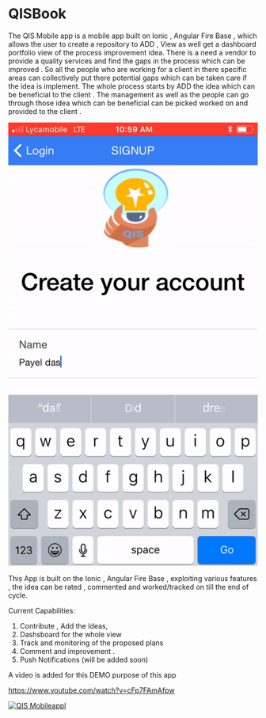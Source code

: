 # QISBook
The QIS Mobile app is a mobile app built on Ionic , Angular Fire Base  , which allows the user to create a repository to ADD , View as well get a dashboard portfolio view of the process improvement idea. There is a need a vendor to provide a quality services and find the gaps in the process which can be improved . So all the people who are working for a client in there specific areas can collectively put there potential gaps which can be taken care if the idea is implement. 
The whole process starts by ADD the idea which can be beneficial to the client  . The management as well as the people can go through those idea which can be beneficial can be picked worked on and provided to the client .

![Image one](https://github.com/Payel007/QISBook/blob/master/ezgif.com-crop.gif)

This App is built on the Ionic , Angular Fire Base  , exploiting various features , the idea can be rated , commented and worked/tracked  on till the end of  cycle.

Current Capabilities:

1.	Contribute , Add the Ideas,
2.	Dashsboard for the whole view 
3.	Track and monitoring of the proposed plans 
4.	Comment and improvement .
5.	Push Notifications (will be added soon)

A video is added for this DEMO purpose of this app

https://www.youtube.com/watch?v=cFp7FAmAfpw

[![QIS Mobileappl](https://img.youtube.com/vi/cFp7FAmAfpw/0.jpg)](https://www.youtube.com/watch?v=cFp7FAmAfpw)

